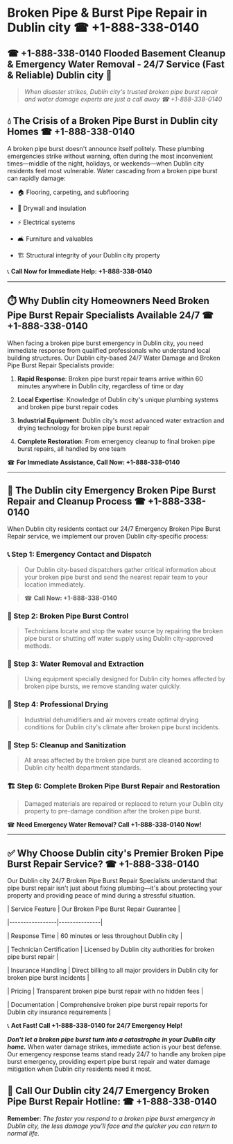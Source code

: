 # Broken Pipe & Burst Pipe Repair in Dublin city ☎ +1-888-338-0140  
## ☎ +1-888-338-0140 Flooded Basement Cleanup & Emergency Water Removal - 24/7 Service (Fast & Reliable) Dublin city 🚨  

> *When disaster strikes, Dublin city's trusted broken pipe burst repair and water damage experts are just a call away ☎ +1-888-338-0140*  

## 💧 The Crisis of a Broken Pipe Burst in Dublin city Homes ☎ +1-888-338-0140  

A broken pipe burst doesn't announce itself politely. These plumbing emergencies strike without warning, often during the most inconvenient times—middle of the night, holidays, or weekends—when Dublin city residents feel most vulnerable. Water cascading from a broken pipe burst can rapidly damage:  

* 🏠 Flooring, carpeting, and subflooring  
* 🧱 Drywall and insulation  
* ⚡ Electrical systems  
* 🛋️ Furniture and valuables  
* 🏗️ Structural integrity of your Dublin city property  

📞 **Call Now for Immediate Help: +1-888-338-0140**  

---  

## ⏱️ Why Dublin city Homeowners Need Broken Pipe Burst Repair Specialists Available 24/7 ☎ +1-888-338-0140  

When facing a broken pipe burst emergency in Dublin city, you need immediate response from qualified professionals who understand local building structures. Our Dublin city-based 24/7 Water Damage and Broken Pipe Burst Repair Specialists provide:  

1. **Rapid Response**: Broken pipe burst repair teams arrive within 60 minutes anywhere in Dublin city, regardless of time or day  
2. **Local Expertise**: Knowledge of Dublin city's unique plumbing systems and broken pipe burst repair codes  
3. **Industrial Equipment**: Dublin city's most advanced water extraction and drying technology for broken pipe burst repair  
4. **Complete Restoration**: From emergency cleanup to final broken pipe burst repairs, all handled by one team  

☎ **For Immediate Assistance, Call Now: +1-888-338-0140**  

---  

## 🔧 The Dublin city Emergency Broken Pipe Burst Repair and Cleanup Process ☎ +1-888-338-0140  

When Dublin city residents contact our 24/7 Emergency Broken Pipe Burst Repair service, we implement our proven Dublin city-specific process:  

### 📞 Step 1: Emergency Contact and Dispatch  
> Our Dublin city-based dispatchers gather critical information about your broken pipe burst and send the nearest repair team to your location immediately.  
> ☎ **Call Now: +1-888-338-0140**  

### 🚿 Step 2: Broken Pipe Burst Control  
> Technicians locate and stop the water source by repairing the broken pipe burst or shutting off water supply using Dublin city-approved methods.  

### 🌊 Step 3: Water Removal and Extraction  
> Using equipment specially designed for Dublin city homes affected by broken pipe bursts, we remove standing water quickly.  

### 💨 Step 4: Professional Drying  
> Industrial dehumidifiers and air movers create optimal drying conditions for Dublin city's climate after broken pipe burst incidents.  

### 🧼 Step 5: Cleanup and Sanitization  
> All areas affected by the broken pipe burst are cleaned according to Dublin city health department standards.  

### 🏗️ Step 6: Complete Broken Pipe Burst Repair and Restoration  
> Damaged materials are repaired or replaced to return your Dublin city property to pre-damage condition after the broken pipe burst.  

☎ **Need Emergency Water Removal? Call +1-888-338-0140 Now!**  

---  

## ✅ Why Choose Dublin city's Premier Broken Pipe Burst Repair Service? ☎ +1-888-338-0140  

Our Dublin city 24/7 Broken Pipe Burst Repair Specialists understand that pipe burst repair isn't just about fixing plumbing—it's about protecting your property and providing peace of mind during a stressful situation.  

| Service Feature | Our Broken Pipe Burst Repair Guarantee |  
|-----------------|---------------|  
| Response Time | 60 minutes or less throughout Dublin city |  
| Technician Certification | Licensed by Dublin city authorities for broken pipe burst repair |  
| Insurance Handling | Direct billing to all major providers in Dublin city for broken pipe burst incidents |  
| Pricing | Transparent broken pipe burst repair with no hidden fees |  
| Documentation | Comprehensive broken pipe burst repair reports for Dublin city insurance requirements |  

📞 **Act Fast! Call +1-888-338-0140 for 24/7 Emergency Help!**  

***Don't let a broken pipe burst turn into a catastrophe in your Dublin city home.*** When water damage strikes, immediate action is your best defense. Our emergency response teams stand ready 24/7 to handle any broken pipe burst emergency, providing expert pipe burst repair and water damage mitigation when Dublin city residents need it most.  

## 📱 Call Our Dublin city 24/7 Emergency Broken Pipe Burst Repair Hotline: ☎ +1-888-338-0140  

**Remember**: *The faster you respond to a broken pipe burst emergency in Dublin city, the less damage you'll face and the quicker you can return to normal life.*